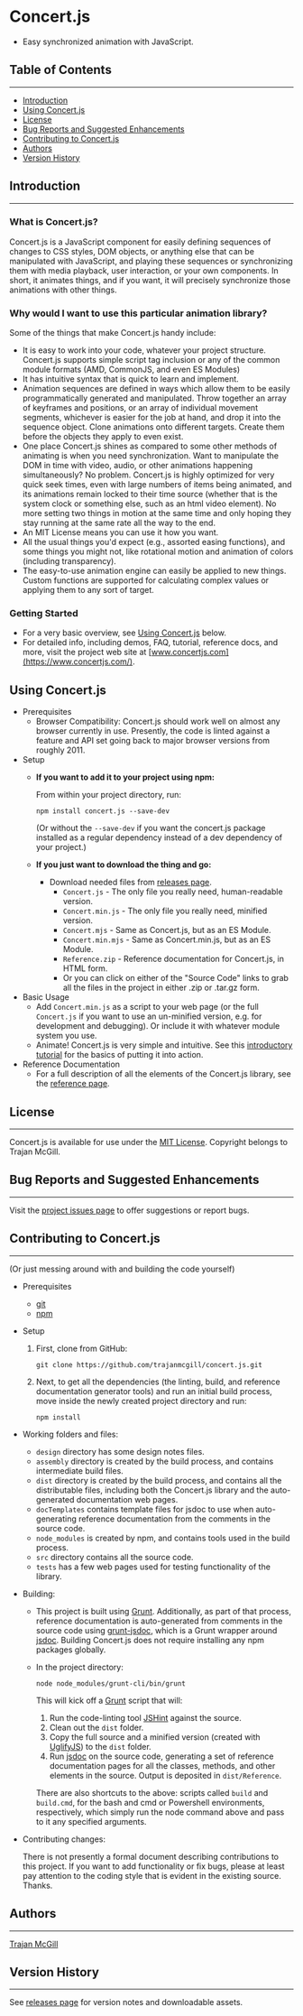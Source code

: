 # Concert.js
- Easy synchronized animation with JavaScript.


## Table of Contents
***
- [Introduction](#introduction)
- [Using Concert.js](#using-concertjs)
- [License](#license)
- [Bug Reports and Suggested Enhancements](#bug-reports-and-suggested-enhancements)
- [Contributing to Concert.js](#contributing-to-concertjs)
- [Authors](#authors)
- [Version History](#version-history)

## Introduction
***

### What is Concert.js?
Concert.js is a JavaScript component for easily defining sequences of changes to CSS styles, DOM objects, or anything else that can be manipulated with JavaScript, and playing these sequences or synchronizing them with media playback, user interaction, or your own components. In short, it animates things, and if you want, it will precisely synchronize those animations with other things.

### Why would I want to use this particular animation library?
Some of the things that make Concert.js handy include:
- It is easy to work into your code, whatever your project structure. Concert.js supports simple script tag inclusion or any of the common module formats (AMD, CommonJS, and even ES Modules)
- It has intuitive syntax that is quick to learn and implement.
- Animation sequences are defined in ways which allow them to be easily programmatically generated and manipulated. Throw together an array of keyframes and positions, or an array of individual movement segments, whichever is easier for the job at hand, and drop it into the sequence object. Clone animations onto different targets. Create them before the objects they apply to even exist.
- One place Concert.js shines as compared to some other methods of animating is when you need synchronization. Want to manipulate the DOM in time with video, audio, or other animations happening simultaneously? No problem. Concert.js is highly optimized for very quick seek times, even with large numbers of items being animated, and its animations remain locked to their time source (whether that is the system clock or something else, such as an html video element). No more setting two things in motion at the same time and only hoping they stay running at the same rate all the way to the end.
- An MIT License means you can use it how you want.
- All the usual things you'd expect (e.g., assorted easing functions), and some things you might not, like rotational motion and animation of colors (including transparency).
- The easy-to-use animation engine can easily be applied to new things. Custom functions are supported for calculating complex values or applying them to any sort of target.

### Getting Started
- For a very basic overview, see [Using Concert.js](#using-concertjs) below.
- For detailed info, including demos, FAQ, tutorial, reference docs, and more, visit the project web site at [www.concertjs.com](https://www.concertjs.com/).

## Using Concert.js
- Prerequisites
    - Browser Compatibility: Concert.js should work well on almost any browser currently in use. Presently, the code is linted against a feature and API set going back to major browser versions from roughly 2011.
- Setup
    - **If you want to add it to your project using npm:**

		From within your project directory, run:
		```
		npm install concert.js --save-dev
		```
		(Or without the `--save-dev` if you want the concert.js package installed as a regular dependency instead of a dev dependency of your project.)
	- **If you just want to download the thing and go:**
        - Download needed files from [releases page](https://github.com/trajanmcgill/concert.js/releases).
		    - `Concert.js` - The only file you really need, human-readable version.
			- `Concert.min.js` - The only file you really need, minified version.
		    - `Concert.mjs` - Same as Concert.js, but as an ES Module.
			- `Concert.min.mjs` - Same as Concert.min.js, but as an ES Module.
			- `Reference.zip` - Reference documentation for Concert.js, in HTML form.
			- Or you can click on either of the "Source Code" links to grab all the files in the project in either .zip or .tar.gz form.
- Basic Usage
    - Add `Concert.min.js` as a script to your web page (or the full `Concert.js` if you want to use an un-minified version, e.g. for development and debugging). Or include it with whatever module system you use.
    - Animate! Concert.js is very simple and intuitive. See this [introductory tutorial](https://www.concertjs.com/tutorial01.html) for the basics of putting it into action.
- Reference Documentation
    - For a full description of all the elements of the Concert.js library, see the [reference page](https://www.concertjs.com/Reference/index.html).

## License
***
Concert.js is available for use under the [MIT License](LICENSE). Copyright belongs to Trajan McGill.

## Bug Reports and Suggested Enhancements
***
Visit the [project issues page](https://github.com/trajanmcgill/concert.js/issues) to offer suggestions or report bugs.

## Contributing to Concert.js
***
(Or just messing around with and building the code yourself)
- Prerequisites
    - [git](https://git-scm.com/)
    - [npm](https://www.npmjs.com/)
- Setup
	1. First, clone from GitHub:
		```
		git clone https://github.com/trajanmcgill/concert.js.git
		```
	2. Next, to get all the dependencies (the linting, build, and reference documentation generator tools) and run an initial build process, move inside the newly created project directory and run:
		```
		npm install
		```
- Working folders and files:
	- `design` directory has some design notes files.
	- `assembly` directory is created by the build process, and contains intermediate build files.
	- `dist` directory is created by the build process, and contains all the distributable files, including both the Concert.js library and the auto-generated documentation web pages.
	- `docTemplates` contains template files for jsdoc to use when auto-generating reference documentation from the comments in the source code.
	- `node_modules` is created by npm, and contains tools used in the build process.
    - `src` directory contains all the source code.
	- `tests` has a few web pages used for testing functionality of the library.
- Building:
    - This project is built using [Grunt](https://gruntjs.com/). Additionally, as part of that process, reference documentation is auto-generated from comments in the source code using [grunt-jsdoc](https://github.com/krampstudio/grunt-jsdoc), which is a Grunt wrapper around [jsdoc](https://jsdoc.app/). Building Concert.js does not require installing any npm packages globally.
    - In the project directory:
	    ```
	    node node_modules/grunt-cli/bin/grunt
	    ```
	    This will kick off a [Grunt](https://gruntjs.com/) script that will:
	    1. Run the code-linting tool [JSHint](https://jshint.com/) against the source.
	    2. Clean out the `dist` folder.
	    3. Copy the full source and a minified version (created with [UglifyJS](https://github.com/mishoo/UglifyJS2)) to the `dist` folder.
	    4. Run [jsdoc](https://jsdoc.app/) on the source code, generating a set of reference documentation pages for all the classes, methods, and other elements in the source. Output is deposited in `dist/Reference`.
		
		There are also shortcuts to the above: scripts called `build` and `build.cmd`, for the bash and cmd or Powershell environments, respectively, which simply run the node command above and pass to it any specified arguments.
- Contributing changes:

    There is not presently a formal document describing contributions to this project. If you want to add functionality or fix bugs, please at least pay attention to the coding style that is evident in the existing source. Thanks.
## Authors
***
[Trajan McGill](https://github.com/trajanmcgill)

## Version History
***
See [releases page](https://github.com/trajanmcgill/concert.js/releases) for version notes and downloadable assets.

